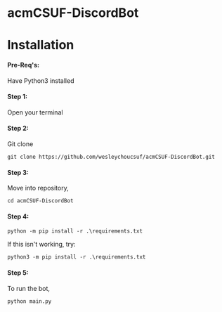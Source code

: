 # acmCSUF-DiscordBot

# Installation

#### Pre-Req's:

Have Python3 installed


#### Step 1:

Open your terminal

#### Step 2:

Git clone

```
git clone https://github.com/wesleychoucsuf/acmCSUF-DiscordBot.git
```

#### Step 3:

Move into repository, 

```
cd acmCSUF-DiscordBot
```

#### Step 4:

```
python -m pip install -r .\requirements.txt
```
If this isn't working, try:

```
python3 -m pip install -r .\requirements.txt
```

#### Step 5:

To run the bot, 

```
python main.py
```
